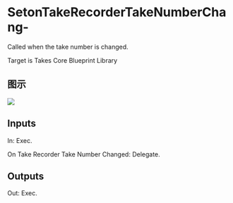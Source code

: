 # SetonTakeRecorderTakeNumberChang-

Called when the take number is changed.

Target is Takes Core Blueprint Library

## 图示

![]($-20221218-21105364.png)

## Inputs

In: Exec.

On Take Recorder Take Number Changed: Delegate.  

## Outputs

Out: Exec.

